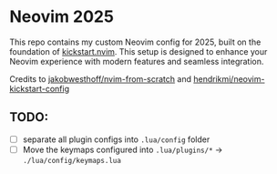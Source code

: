 # Neovim 2025

This repo contains my custom Neovim config for 2025, built on the foundation of [kickstart.nvim](https://github.com/nvim-lua/kickstart.nvim).
This setup is designed to enhance your Neovim experience with modern features and seamless integration.

Credits to [jakobwesthoff/nvim-from-scratch](https://github.com/jakobwesthoff/nvim-from-scratch) and [hendrikmi/neovim-kickstart-config](https://github.com/hendrikmi/neovim-kickstart-config)

## TODO:

- [ ] separate all plugin configs into `.lua/config` folder
- [ ] Move the keymaps configured into `.lua/plugins/*` -> `./lua/config/keymaps.lua`
